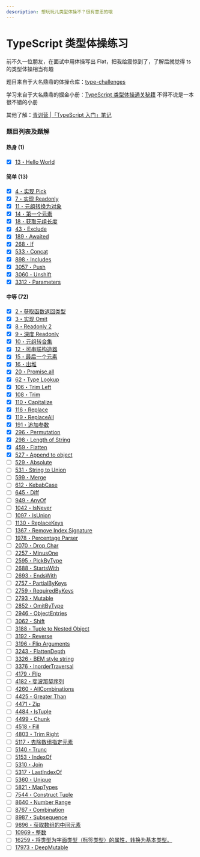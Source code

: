 ```yaml
---
description: 想玩玩儿类型体操不？很有意思的哦
---
```


# TypeScript 类型体操练习

前不久一位朋友，在面试中用体操写出 Flat，把我给震惊到了，了解后就觉得 ts 的类型体操相当有趣

题目来自于大名鼎鼎的体操仓库：[type-challenges](https://github.com/type-challenges/type-challenges)

学习来自于大名鼎鼎的掘金小册：[TypeScript 类型体操通关秘籍](https://juejin.cn/book/7047524421182947366) 不得不说是一本很不错的小册

其他了解：[青训营 |「TypeScript 入门」笔记](https://ysx.cosine.ren/note/front-end/bytedance-note/typescript-introduction/)

### 题目列表及题解&#x20;

#### 热身 (1)

* [x] [13・Hello World](https://github.com/type-challenges/type-challenges/blob/main/questions/00013-warm-hello-world/README.zh-CN.md)

#### 简单 (13)

* [x] [4・实现 Pick](https://github.com/type-challenges/type-challenges/blob/main/questions/00004-easy-pick/README.zh-CN.md)
* [x] [7・实现 Readonly](https://github.com/type-challenges/type-challenges/blob/main/questions/00007-easy-readonly/README.zh-CN.md)
* [x] [11・元组转换为对象](https://github.com/type-challenges/type-challenges/blob/main/questions/00011-easy-tuple-to-object/README.zh-CN.md)
* [x] [14・第一个元素](https://github.com/type-challenges/type-challenges/blob/main/questions/00014-easy-first/README.zh-CN.md)
* [x] [18・获取元组长度](https://github.com/type-challenges/type-challenges/blob/main/questions/00018-easy-tuple-length/README.zh-CN.md)
* [x] [43・Exclude](https://github.com/type-challenges/type-challenges/blob/main/questions/00043-easy-exclude/README.zh-CN.md)
* [x] [189・Awaited](https://github.com/type-challenges/type-challenges/blob/main/questions/00189-easy-awaited/README.zh-CN.md)
* [x] [268・If](https://github.com/type-challenges/type-challenges/blob/main/questions/00268-easy-if/README.zh-CN.md)
* [x] [533・Concat](https://github.com/type-challenges/type-challenges/blob/main/questions/00533-easy-concat/README.zh-CN.md)
* [x] [898・Includes](https://github.com/type-challenges/type-challenges/blob/main/questions/00898-easy-includes/README.zh-CN.md)
* [x] [3057・Push](https://github.com/type-challenges/type-challenges/blob/main/questions/03057-easy-push/README.zh-CN.md)
* [x] [3060・Unshift](https://github.com/type-challenges/type-challenges/blob/main/questions/03060-easy-unshift/README.zh-CN.md)
* [x] [3312・Parameters](https://github.com/type-challenges/type-challenges/blob/main/questions/03312-easy-parameters/README.zh-CN.md)

#### 中等 (72)

* [x] [2・获取函数返回类型](https://github.com/type-challenges/type-challenges/blob/main/questions/00002-medium-return-type/README.zh-CN.md)
* [x] [3・实现 Omit](https://github.com/type-challenges/type-challenges/blob/main/questions/00003-medium-omit/README.zh-CN.md)
* [x] [8・Readonly 2](https://github.com/type-challenges/type-challenges/blob/main/questions/00008-medium-readonly-2/README.zh-CN.md)
* [x] [9・深度 Readonly](https://github.com/type-challenges/type-challenges/blob/main/questions/00009-medium-deep-readonly/README.zh-CN.md)
* [x] [10・元组转合集](https://github.com/type-challenges/type-challenges/blob/main/questions/00010-medium-tuple-to-union/README.zh-CN.md)
* [x] [12・可串联构造器](https://github.com/type-challenges/type-challenges/blob/main/questions/00012-medium-chainable-options/README.zh-CN.md)
* [x] [15・最后一个元素](https://github.com/type-challenges/type-challenges/blob/main/questions/00015-medium-last/README.zh-CN.md)
* [x] [16・出堆](https://github.com/type-challenges/type-challenges/blob/main/questions/00016-medium-pop/README.zh-CN.md)
* [x] [20・Promise.all](https://github.com/type-challenges/type-challenges/blob/main/questions/00020-medium-promise-all/README.zh-CN.md)
* [x] [62・Type Lookup](https://github.com/type-challenges/type-challenges/blob/main/questions/00062-medium-type-lookup/README.zh-CN.md)
* [x] [106・Trim Left](https://github.com/type-challenges/type-challenges/blob/main/questions/00106-medium-trimleft/README.zh-CN.md)
* [x] [108・Trim](https://github.com/type-challenges/type-challenges/blob/main/questions/00108-medium-trim/README.zh-CN.md)
* [x] [110・Capitalize](https://github.com/type-challenges/type-challenges/blob/main/questions/00110-medium-capitalize/README.zh-CN.md)
* [x] [116・Replace](https://github.com/type-challenges/type-challenges/blob/main/questions/00116-medium-replace/README.zh-CN.md)
* [x] [119・ReplaceAll](https://github.com/type-challenges/type-challenges/blob/main/questions/00119-medium-replaceall/README.zh-CN.md)
* [x] [191・追加参数](https://github.com/type-challenges/type-challenges/blob/main/questions/00191-medium-append-argument/README.zh-CN.md)
* [x] [296・Permutation](https://github.com/type-challenges/type-challenges/blob/main/questions/00296-medium-permutation/README.zh-CN.md)
* [x] [298・Length of String](https://github.com/type-challenges/type-challenges/blob/main/questions/00298-medium-length-of-string/README.zh-CN.md)
* [x] [459・Flatten](https://github.com/type-challenges/type-challenges/blob/main/questions/00459-medium-flatten/README.zh-CN.md)
* [x] [527・Append to object](https://github.com/type-challenges/type-challenges/blob/main/questions/00527-medium-append-to-object/README.zh-CN.md)
* [ ] [529・Absolute](https://github.com/type-challenges/type-challenges/blob/main/questions/00529-medium-absolute/README.zh-CN.md)
* [ ] [531・String to Union](https://github.com/type-challenges/type-challenges/blob/main/questions/00531-medium-string-to-union/README.zh-CN.md)
* [ ] [599・Merge](https://github.com/type-challenges/type-challenges/blob/main/questions/00599-medium-merge/README.zh-CN.md)
* [ ] [612・KebabCase](https://github.com/type-challenges/type-challenges/blob/main/questions/00612-medium-kebabcase/README.md)
* [ ] [645・Diff](https://github.com/type-challenges/type-challenges/blob/main/questions/00645-medium-diff/README.zh-CN.md)
* [ ] [949・AnyOf](https://github.com/type-challenges/type-challenges/blob/main/questions/00949-medium-anyof/README.zh-CN.md)
* [ ] [1042・IsNever](https://github.com/type-challenges/type-challenges/blob/main/questions/01042-medium-isnever/README.md)
* [ ] [1097・IsUnion](https://github.com/type-challenges/type-challenges/blob/main/questions/01097-medium-isunion/README.md)
* [ ] [1130・ReplaceKeys](https://github.com/type-challenges/type-challenges/blob/main/questions/01130-medium-replacekeys/README.md)
* [ ] [1367・Remove Index Signature](https://github.com/type-challenges/type-challenges/blob/main/questions/01367-medium-remove-index-signature/README.md)
* [ ] [1978・Percentage Parser](https://github.com/type-challenges/type-challenges/blob/main/questions/01978-medium-percentage-parser/README.zh-CN.md)
* [ ] [2070・Drop Char](https://github.com/type-challenges/type-challenges/blob/main/questions/02070-medium-drop-char/README.zh-CN.md)
* [ ] [2257・MinusOne](https://github.com/type-challenges/type-challenges/blob/main/questions/02257-medium-minusone/README.zh-CN.md)
* [ ] [2595・PickByType](https://github.com/type-challenges/type-challenges/blob/main/questions/02595-medium-pickbytype/README.md)
* [ ] [2688・StartsWith](https://github.com/type-challenges/type-challenges/blob/main/questions/02688-medium-startswith/README.zh-CN.md)
* [ ] [2693・EndsWith](https://github.com/type-challenges/type-challenges/blob/main/questions/02693-medium-endswith/README.zh-CN.md)
* [ ] [2757・PartialByKeys](https://github.com/type-challenges/type-challenges/blob/main/questions/02757-medium-partialbykeys/README.zh-CN.md)
* [ ] [2759・RequiredByKeys](https://github.com/type-challenges/type-challenges/blob/main/questions/02759-medium-requiredbykeys/README.zh-CN.md)
* [ ] [2793・Mutable](https://github.com/type-challenges/type-challenges/blob/main/questions/02793-medium-mutable/README.zh-CN.md)
* [ ] [2852・OmitByType](https://github.com/type-challenges/type-challenges/blob/main/questions/02852-medium-omitbytype/README.md)
* [ ] [2946・ObjectEntries](https://github.com/type-challenges/type-challenges/blob/main/questions/02946-medium-objectentries/README.md)
* [ ] [3062・Shift](https://github.com/type-challenges/type-challenges/blob/main/questions/03062-medium-shift/README.md)
* [ ] [3188・Tuple to Nested Object](https://github.com/type-challenges/type-challenges/blob/main/questions/03188-medium-tuple-to-nested-object/README.md)
* [ ] [3192・Reverse](https://github.com/type-challenges/type-challenges/blob/main/questions/03192-medium-reverse/README.zh-CN.md)
* [ ] [3196・Flip Arguments](https://github.com/type-challenges/type-challenges/blob/main/questions/03196-medium-flip-arguments/README.md)
* [ ] [3243・FlattenDepth](https://github.com/type-challenges/type-challenges/blob/main/questions/03243-medium-flattendepth/README.md)
* [ ] [3326・BEM style string](https://github.com/type-challenges/type-challenges/blob/main/questions/03326-medium-bem-style-string/README.md)
* [ ] [3376・InorderTraversal](https://github.com/type-challenges/type-challenges/blob/main/questions/03376-medium-inordertraversal/README.md)
* [ ] [4179・Flip](https://github.com/type-challenges/type-challenges/blob/main/questions/04179-medium-flip/README.md)
* [ ] [4182・斐波那契序列](https://github.com/type-challenges/type-challenges/blob/main/questions/04182-medium-fibonacci-sequence/README.zh-CN.md)
* [ ] [4260・AllCombinations](https://github.com/type-challenges/type-challenges/blob/main/questions/04260-medium-nomiwase/README.md)
* [ ] [4425・Greater Than](https://github.com/type-challenges/type-challenges/blob/main/questions/04425-medium-greater-than/README.md)
* [ ] [4471・Zip](https://github.com/type-challenges/type-challenges/blob/main/questions/04471-medium-zip/README.md)
* [ ] [4484・IsTuple](https://github.com/type-challenges/type-challenges/blob/main/questions/04484-medium-istuple/README.md)
* [ ] [4499・Chunk](https://github.com/type-challenges/type-challenges/blob/main/questions/04499-medium-chunk/README.md)
* [ ] [4518・Fill](https://github.com/type-challenges/type-challenges/blob/main/questions/04518-medium-fill/README.md)
* [ ] [4803・Trim Right](https://github.com/type-challenges/type-challenges/blob/main/questions/04803-medium-trim-right/README.zh-CN.md)
* [ ] [5117・去除数组指定元素](https://github.com/type-challenges/type-challenges/blob/main/questions/05117-medium-without/README.zh-CN.md)
* [ ] [5140・Trunc](https://github.com/type-challenges/type-challenges/blob/main/questions/05140-medium-trunc/README.md)
* [ ] [5153・IndexOf](https://github.com/type-challenges/type-challenges/blob/main/questions/05153-medium-indexof/README.md)
* [ ] [5310・Join](https://github.com/type-challenges/type-challenges/blob/main/questions/05310-medium-join/README.md)
* [ ] [5317・LastIndexOf](https://github.com/type-challenges/type-challenges/blob/main/questions/05317-medium-lastindexof/README.md)
* [ ] [5360・Unique](https://github.com/type-challenges/type-challenges/blob/main/questions/05360-medium-unique/README.md)
* [ ] [5821・MapTypes](https://github.com/type-challenges/type-challenges/blob/main/questions/05821-medium-maptypes/README.md)
* [ ] [7544・Construct Tuple](https://github.com/type-challenges/type-challenges/blob/main/questions/07544-medium-construct-tuple/README.zh-CN.md)
* [ ] [8640・Number Range](https://github.com/type-challenges/type-challenges/blob/main/questions/08640-medium-number-range/README.md)
* [ ] [8767・Combination](https://github.com/type-challenges/type-challenges/blob/main/questions/08767-medium-combination/README.md)
* [ ] [8987・Subsequence](https://github.com/type-challenges/type-challenges/blob/main/questions/08987-medium-subsequence/README.md)
* [ ] [9896・获取数组的中间元素](https://github.com/type-challenges/type-challenges/blob/main/questions/09896-medium-huo-qu-shu-zu-de-zhong-jian-yuan-su/README.zh-CN.md)
* [ ] [10969・整数](https://github.com/type-challenges/type-challenges/blob/main/questions/10969-medium-zheng-shu/README.zh-CN.md)
* [ ] [16259・将类型为字面类型（标签类型）的属性，转换为基本类型。](https://github.com/type-challenges/type-challenges/blob/main/questions/16259-medium-jiang-lei-xing-wei-zi-mian-lei-xing-biao-qian-lei-xing-de-shu-xing-zhuan-huan-wei-ji-ben-lei-xing/README.zh-CN.md)
* [ ] [17973・DeepMutable](https://github.com/type-challenges/type-challenges/blob/main/questions/17973-medium-deepmutable/README.zh-CN.md)
